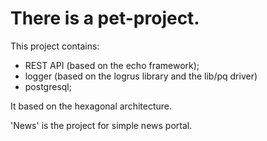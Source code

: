 # There is a pet-project.

This project contains:
- REST API (based on the echo framework);
- logger (based on the logrus library and the lib/pq driver)
- postgresql;

It based on the hexagonal architecture. 

'News' is the project for simple news portal.